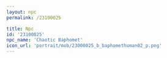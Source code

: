 ```yaml
---
layout: npc
permalink: /23100025

title: Npc
id: '23100025'
npc_name: 'Chaotic Baphomet'
icon_url: 'portrait/mob/23000025_b_baphomethuman02_p.png'
---
```

